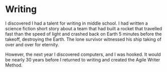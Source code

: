 # Writing

I discovered I had a talent for writing in middle school. I had written a science fiction short story about a team that had built a rocket that travelled fast than the speed of light and crashed back on Earth 5 minutes before the takeoff, destroying the Earth. The lone survivor witnessed his ship taking of over and over for eternity.

However, the next year I discovered computers, and I was hooked. It would be nearly 30 years before I returned to writing and created the Agile Writer Method.